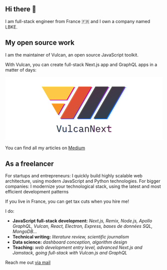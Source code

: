 ## Hi there 👋

I am full-stack engineer from France 🇫🇷 and I own a company named LBKE. 

## My open source work

I am the maintainer of Vulcan, an open source JavaScript toolkit. 

With Vulcan, you can create full-stack Next.js app and GraphQL apps in a matter of days:

[![Vulcan Next logo](https://raw.githubusercontent.com/eric-burel/eric-burel/main/vn-full-color-padded-1000-500.png)](https://vulcan-docs.vercel.app/)

You can find all my articles on [Medium](https://medium.com/@eric.burel)

## As a freelancer

For startups and entrepreneurs: I quickly build highly scalable web architecture, using modern JavaScript and Python technologies.
For bigger companies: I modernize your technological stack, using the latest and most efficient development patterns

If you live in France, you can get tax cuts when you hire me!

I do:
- **JavaScript full-stack development:** *Next.js, Remix, Node.js, Apollo GraphQL, Vulcan, React, Electron, Express, bases de données SQL, MongoDB...*
- **Technical writing:** *literature review, scientific journalism*
- **Data science:**  *dashboard conception, algorithm design*
- **Teaching:** *web development entry level, advanced Next.js and Jamstack, going full-stack with Vulcan.js and GraphQL*


Reach me out <a href="mailto:eb@lbke.fr">via mail</a>
